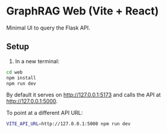 # GraphRAG Web (Vite + React)

Minimal UI to query the Flask API.

## Setup

1) In a new terminal:

```bash
cd web
npm install
npm run dev
```

By default it serves on http://127.0.0.1:5173 and calls the API at http://127.0.0.1:5000.

To point at a different API URL:

```bash
VITE_API_URL=http://127.0.0.1:5000 npm run dev
```
